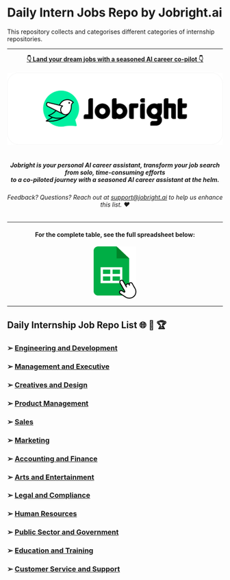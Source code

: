 # Daily Intern Jobs Repo by Jobright.ai

This repository collects and categorises different categories of internship repositories.

---

<div align="center">
<p>
    <a href="https://jobright.ai/?utm_campaign=1059&utm_source=git"><b>👇 Land your dream jobs with a seasoned AI career co-pilot 👇</b></a>
    <br>
    <br>
    <a href="https://jobright.ai/?utm_campaign=1059&utm_source=git">
        <img src="./static/img/jrbtn.svg" alt="jobright.ai">
    </a>
    <br>
    <br>
    <i>
    <sub> 
        <h5>
        Jobright is your personal AI career assistant, transform your job search from solo, time-consuming efforts 
        <br>
        to a co-piloted journey with a seasoned AI career assistant at the helm.
        </h5>
    </sub>
    </i>
</p>
<p>
    <sub> 
        <h6>
            Feedback? Questions? Reach out at <a href="mailto:support@jobright.ai">support@jobright.ai</a> to help us enhance this list. ❤️
        </h6>
    </sub>
</p>

---
<h4>
For the complete table, see the full spreadsheet below:
</h4>
<a href="https://docs.google.com/spreadsheets/d/1YhCc56aBbm1h-oiGbAEtRlc2IVW-CRqN_fJjsRBPHpk/edit?gid=2069390613#gid=2069390613">
    <img src="./static/img/excel_icon.png" alt="excel_icon", style="width: 20%; height: 20%;">
</a>
</div>

---

## Daily Internship Job Repo List  🌐 🧭 🏆

### ➢ [Engineering and Development](https://github.com/jobright-ai/2025-Engineer-Internship)
### ➢ [Management and Executive](https://github.com/jobright-ai/2025-Management-Internship)
### ➢ [Creatives and Design](https://github.com/jobright-ai/2025-Design-Internship)
### ➢ [Product Management](https://github.com/jobright-ai/2025-Product-Management-Internship)
### ➢ [Sales](https://github.com/jobright-ai/2025-Sales-Internship)
### ➢ [Marketing](https://github.com/jobright-ai/2025-Marketing-Internship)
### ➢ [Accounting and Finance](https://github.com/jobright-ai/2025-Account-Internship)
### ➢ [Arts and Entertainment](https://github.com/jobright-ai/2025-Art-Internship)
### ➢ [Legal and Compliance](https://github.com/jobright-ai/2025-Legal-Internship)
### ➢ [Human Resources](https://github.com/jobright-ai/2025-HR-Internship)
### ➢ [Public Sector and Government](https://github.com/jobright-ai/2025-Public-Sector-Internship)
### ➢ [Education and Training](https://github.com/jobright-ai/2025-Education-Internship)
### ➢ [Customer Service and Support](https://github.com/jobright-ai/2025-Support-Internship)
